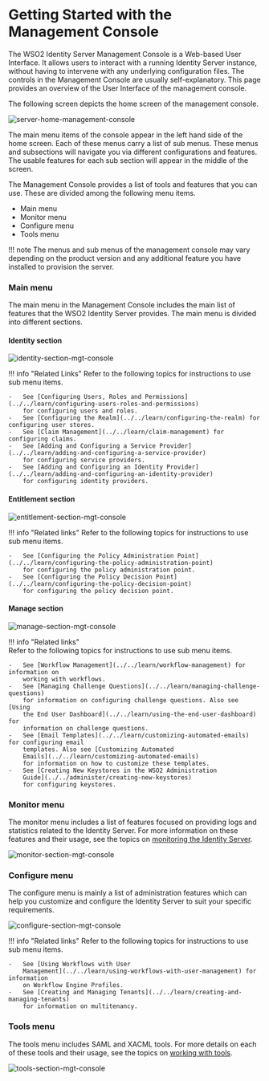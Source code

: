 # Getting Started with the Management Console

The WSO2 Identity Server Management Console is a Web-based User
Interface. It allows users to interact with a running Identity Server
instance, without having to intervene with any underlying
configuration files. The controls in the Management Console are usually
self-explanatory. This page provides an overview of the User Interface of the 
management console. 

The following screen depicts the home screen of the management console.

![server-home-management-console](../../assets/img/setup/management-console/server_home_management_console.png)

The main menu items of the console appear in the left hand side of the 
home screen. Each of these menus carry a list of sub menus. These menus and subsections will 
navigate you via different configurations and features. The usable features for each
sub section will appear in the middle of the screen. 

The Management Console provides a list of tools and
features that you can use. These are divided among the following menu items.

-   Main menu
-   Monitor menu
-   Configure menu
-   Tools menu

!!! note
    The menus and sub menus of the management console may vary depending on the 
    product version and any additional feature you have installed to provision the
    server.

### **Main menu**

The main menu in the Management Console includes the main list of
features that the WSO2 Identity Server provides. The main menu is
divided into different sections.

#### Identity section

![identity-section-mgt-console](../../assets/img/setup/management-console/identity-section-mgt-console.png)

!!! info "Related Links"
    Refer to the following topics for instructions to use sub menu items.
    
    -   See [Configuring Users, Roles and Permissions](../../learn/configuring-users-roles-and-permissions) 
        for configuring users and roles. 
    -   See [Configuring the Realm](../../learn/configuring-the-realm) for configuring user stores.
    -   See [Claim Management](../../learn/claim-management) for configuring claims.
    -   See [Adding and Configuring a Service Provider](../../learn/adding-and-configuring-a-service-provider) 
        for configuring service providers.
    -   See [Adding and Configuring an Identity Provider](../../learn/adding-and-configuring-an-identity-provider) 
        for configuring identity providers.


#### Entitlement section

![entitlement-section-mgt-console](../../assets/img/setup/management-console/entitlement-section-mgt-console.png)

!!! info "Related links"
    Refer to the following topics for instructions to use sub menu items.
    
    -   See [Configuring the Policy Administration Point](../../learn/configuring-the-policy-administration-point) 
        for configuring the policy administration point.
    -   See [Configuring the Policy Decision Point](../../learn/configuring-the-policy-decision-point) 
        for configuring the policy decision point.

#### Manage section

![manage-section-mgt-console](../../assets/img/setup/management-console/manage-section-mgt-console.png)

!!! info "Related links"  
    Refer to the following topics for instructions to use sub menu items.

    -   See [Workflow Management](../../learn/workflow-management) for information on
        working with workflows.
    -   See [Managing Challenge Questions](../../learn/managing-challenge-questions)
        for information on configuring challenge questions. Also see [Using
        the End User Dashboard](../../learn/using-the-end-user-dashboard) for
        information on challenge questions.
    -   See [Email Templates](../../learn/customizing-automated-emails) for configuring email
        templates. Also see [Customizing Automated
        Emails](../../learn/customizing-automated-emails)
        for information on how to customize these templates.
    -   See [Creating New Keystores in the WSO2 Administration
        Guide](../../administer/creating-new-keystores)
        for configuring keystores.

### **Monitor menu**

The monitor menu includes a list of features focused on providing logs
and statistics related to the Identity Server. For more
information on these features and their usage, see the topics on
[monitoring the Identity Server](../../administer/monitoring-the-identity-server).


![monitor-section-mgt-console](../../assets/img/setup/management-console/monitor-section-mgt-console.png)


### **Configure menu**

The configure menu is mainly a list of administration features which can
help you customize and configure the Identity Server to suit your
specific requirements.

![configure-section-mgt-console](../../assets/img/setup/management-console/configure-section-mgt-console.png)

!!! info "Related links"
    Refer to the following topics for instructions to use sub menu items.

    -   See [Using Workflows with User
        Management](../../learn/using-workflows-with-user-management) for information
        on Workflow Engine Profiles.
    -   See [Creating and Managing Tenants](../../learn/creating-and-managing-tenants)
        for information on multitenancy.

### **Tools menu**

The tools menu includes SAML and XACML tools. For more details on each
of these tools and their usage, see the topics on [working with tools](../../administer/using-tools).


![tools-section-mgt-console](../../assets/img/setup/management-console/tools-section-mgt-console.png)
